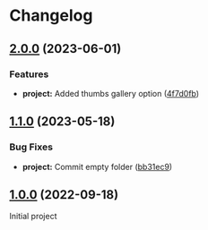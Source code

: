 # Changelog

## [2.0.0](https://github.com/ku-kom/ku_swiper/releases/tag/v2.0.0) (2023-06-01)

### Features

- **project:** Added thumbs gallery option ([4f7d0fb](https://github.com/ku-kom/ku_swiper/commit/a9267fe54d1d67c04f1978bc88ce1fe7f30c5cd7))

## [1.1.0](https://github.com/ku-kom/ku_swiper/releases/tag/v1.1.0) (2023-05-18)

### Bug Fixes

- **project:** Commit empty folder ([bb31ec9](https://github.com/ku-kom/ku_swiper/commit/bb31ec9d47792ff53d9d6e8e374a11715ec9deef))

## [1.0.0](https://github.com/ku-kom/ku_swiper/) (2022-09-18)

Initial project